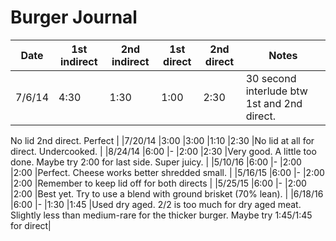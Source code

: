 # Burger Journal

|**Date**|**1st indirect**|**2nd indirect**|**1st direct**|**2nd direct**|**Notes**                                                                                                                               |
|--------|----------------|----------------|--------------|--------------|----------------------------------------------------------------------------------------------------------------------------------------|
|7/6/14  |4:30            |1:30            |1:00          |2:30          |30 second interlude btw 1st and 2nd direct.

No lid 2nd direct. Perfect                                                                   |
|7/20/14 |3:00            |3:00            |1:10          |2:30          |No lid at all for direct. Undercooked.                                                                                                  |
|8/24/14 |6:00            |\-              |2:00          |2:30          |Very good. A little too done. Maybe try 2:00 for last side. Super juicy.                                                                |
|5/10/16 |6:00            |\-              |2:00          |2:00          |Perfect. Cheese works better shredded small.                                                                                            |
|5/16/15 |6:00            |\-              |2:00          |2:00          |Remember to keep lid off for both directs                                                                                               |
|5/25/15 |6:00            |\-              |2:00          |2:00          |Best yet. Try to use a blend with ground brisket \(70% lean\).                                                                          |
|6/18/16 |6:00            |\-              |1:30          |1:45          |Used dry aged. 2/2 is too much for dry aged meat. Slightly less than medium\-rare for the thicker burger. Maybe try 1:45/1:45 for direct|

